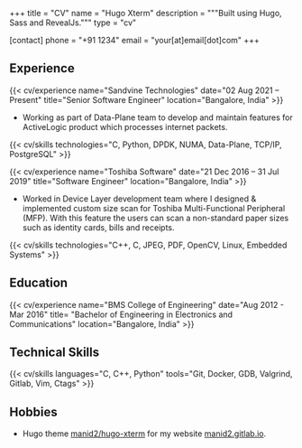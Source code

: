 +++
title = "CV"
name = "Hugo Xterm"
description = """Built using Hugo, Sass and RevealJs."""
type = "cv"

[contact]
  phone = "+91 1234"
  email = "your[at]email[dot]com"
+++

Experience
----------

{{< cv/experience
    name="Sandvine Technologies"
    date="02 Aug 2021 – Present"
    title="Senior Software Engineer"
    location="Bangalore, India" >}}

* Working as part of Data-Plane team to develop and maintain features for
  ActiveLogic product which processes internet packets.

{{< cv/skills
    technologies="C, Python, DPDK, NUMA, Data-Plane, TCP/IP, PostgreSQL" >}}

{{< cv/experience
    name="Toshiba Software"
    date="21 Dec 2016 – 31 Jul 2019"
    title="Software Engineer"
    location="Bangalore, India" >}}

* Worked in Device Layer development team where I designed & implemented
  custom size scan for Toshiba Multi-Functional Peripheral (MFP). With this
  feature the users can scan a non-standard paper sizes such as identity
  cards, bills and receipts.

{{< cv/skills
    technologies="C++, C, JPEG, PDF, OpenCV, Linux, Embedded Systems" >}}

Education
---------

{{< cv/experience
    name="BMS College of Engineering"
    date="Aug 2012 - Mar 2016"
    title=
      "Bachelor of Engineering in Electronics and Communications"
    location="Bangalore, India" >}}

Technical Skills
----------------

{{< cv/skills
    languages="C, C++, Python"
    tools="Git, Docker, GDB, Valgrind, Gitlab, Vim, Ctags" >}}

Hobbies
-------

* Hugo theme [manid2/hugo-xterm][1] for my website [manid2.gitlab.io][2].

[1]: https://manid2.github.io/hugo-xterm/
[2]: https://manid2.gitlab.io/
